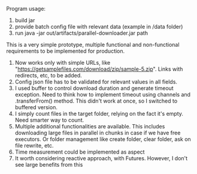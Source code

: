 Program usage:
1. build jar
2. provide batch config file with relevant data (example in /data folder)
3. run java -jar out/artifacts/parallel-downloader.jar path

This is a very simple prototype, multiple functional and non-functional requirements to be implemented for production.
1. Now works only with simple URLs, like "https://getsamplefiles.com/download/zip/sample-5.zip". Links with redirects, etc, to be added.
2. Config json file has to be validated for relevant values in all fields.
3. I used buffer to control download duration and generate timeout exception. Need to think how to implement timeout using channels and .transferFrom() method. This didn't work at once, so I switched to buffered version.
4. I simply count files in the target folder, relying on the fact it's empty. Need smarter way to count.
5. Multiple additional functionalities are available. This includes downloading large files in parallel in chunks in case if we have free executors. Or folder management like create folder, clear folder, ask on file rewrite, etc.
6. Time measurement could be implemented as aspect 
7. It worth considering reactive approach, with Futures. However, I don't see large benefits from this
